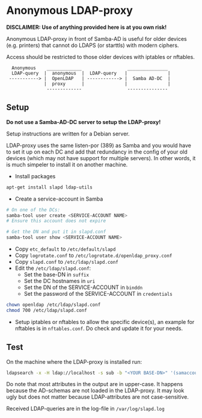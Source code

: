 # Anonymous LDAP-proxy

**DISCLAIMER: Use of anything provided here is at you own risk!**

Anonymous LDAP-proxy in front of Samba-AD is useful for older devices (e.g. printers) that cannot do LDAPS (or starttls) with modern ciphers.

Access should be restricted to those older devices with iptables or nftables.

```text
  Anonymous    _____________                 _______________
  LDAP-query  |  anonymous  |  LDAP-query   |               |
 -----------> |  OpenLDAP   | ------------> |  Samba AD-DC  |
              |  proxy      |               |               |
               -------------                 ---------------
```

## Setup

**Do not use a Samba-AD-DC server to setup the LDAP-proxy!** 

Setup instructions are written for a Debian server.

LDAP-proxy uses the same listen-por (389) as Samba and you would have to set it up on each DC and add that redundancy in 
the config of your old devices (which may not have support for multiple servers). In other words, it is much simpeler to 
install it on another machine. 

- Install packages

```bash
apt-get install slapd ldap-utils
```

- Create a service-account in Samba

```bash
# On one of the DCs:
samba-tool user create <SERVICE-ACCOUNT NAME>
# Ensure this account does not expire

# Get the DN and put it in slapd.conf
samba-tool user show <SERVICE-ACCOUNT NAME>
```

- Copy `etc_default` to `/etc/default/slapd`
- Copy `logrotate.conf` to `/etc/logrotate.d/openldap_proxy.conf`
- Copy `slapd.conf` to `/etc/ldap/slapd.conf`
- Edit the `/etc/ldap/slapd.conf`:
  - Set the base-DN in `suffix`
  - Set the DC hostnames in `uri`
  - Set the DN of the SERVICE-ACCOUNT in `binddn`
  - Set the password of the SERVICE-ACCOUNT in `credentials`

```bash
chown openldap /etc/ldap/slapd.conf
chmod 700 /etc/ldap/slapd.conf
```

- Setup iptables or nftables to allow the specific device(s), an example for nftables is in `nftables.conf`. 
  Do check and update it for your needs.

## Test

On the machine where the LDAP-proxy is installed run:

```bash
ldapsearch -x -H ldap://localhost -s sub -b "<YOUR BASE-DN>" '(samaccountname=<SERVICE-ACCOUNT NAME>)'
```

Do note that most attributes in the output are in upper-case. 
It happens because the AD-schemas are not loaded in the LDAP-proxy. 
It may look ugly but does not matter because LDAP-attributes are not case-sensitive.

Received LDAP-queries are in the log-file in `/var/log/slapd.log`
